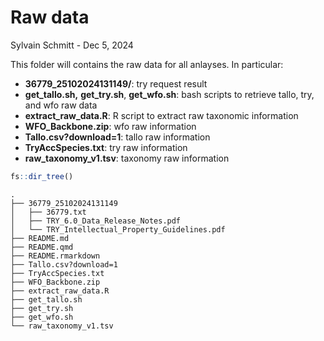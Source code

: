 # Raw data
Sylvain Schmitt -
Dec 5, 2024

This folder will contains the raw data for all anlayses. In particular:

- **36779_25102024131149/**: try request result
- **get_tallo.sh,** **get_try.sh**, **get_wfo.sh**: bash scripts to
  retrieve tallo, try, and wfo raw data
- **extract_raw_data.R**: R script to extract raw taxonomic information
- **WFO_Backbone.zip**: wfo raw information
- **Tallo.csv?download=1**: tallo raw information
- **TryAccSpecies.txt**: try raw information
- **raw_taxonomy_v1.tsv**: taxonomy raw information

``` r
fs::dir_tree()
```

    .
    ├── 36779_25102024131149
    │   ├── 36779.txt
    │   ├── TRY_6.0_Data_Release_Notes.pdf
    │   └── TRY_Intellectual_Property_Guidelines.pdf
    ├── README.md
    ├── README.qmd
    ├── README.rmarkdown
    ├── Tallo.csv?download=1
    ├── TryAccSpecies.txt
    ├── WFO_Backbone.zip
    ├── extract_raw_data.R
    ├── get_tallo.sh
    ├── get_try.sh
    ├── get_wfo.sh
    └── raw_taxonomy_v1.tsv
